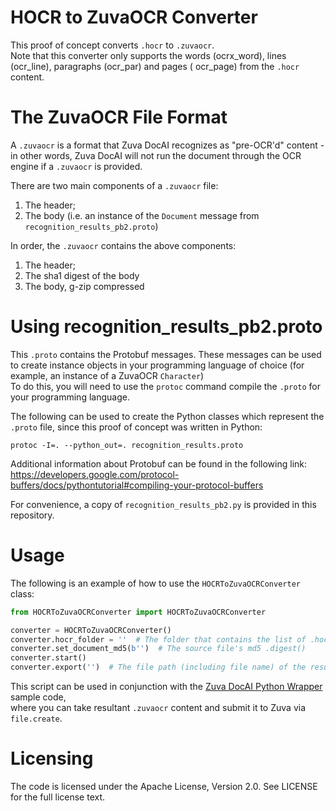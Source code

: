 # HOCR to ZuvaOCR Converter

This proof of concept converts `.hocr` to `.zuvaocr`.  
Note that this converter only supports the words (ocrx_word), lines (ocr_line), paragraphs (ocr_par) and pages (
ocr_page) from the `.hocr` content.

# The ZuvaOCR File Format

A `.zuvaocr` is a format that Zuva DocAI recognizes as "pre-OCR'd" content - in other words, Zuva DocAI will
not run the document through the OCR engine if a `.zuvaocr` is provided.

There are two main components of a `.zuvaocr` file:

1. The header;
2. The body (i.e. an instance of the `Document` message from `recognition_results_pb2.proto`)

In order, the `.zuvaocr` contains the above components:

1. The header;
2. The sha1 digest of the body
3. The body, g-zip compressed

# Using recognition_results_pb2.proto

This `.proto` contains the Protobuf messages. These messages can be used to create instance objects in your programming
language of choice (for example, an instance of a ZuvaOCR `Character`)  
To do this, you will need to use the `protoc` command compile the `.proto` for your programming language.

The following can be used to create the Python classes which represent the `.proto` file, since this proof of concept
was written in Python:

`protoc -I=. --python_out=. recognition_results.proto`

Additional information about Protobuf can be found in the following
link: https://developers.google.com/protocol-buffers/docs/pythontutorial#compiling-your-protocol-buffers

For convenience, a copy of `recognition_results_pb2.py` is provided in this repository.

# Usage

The following is an example of how to use the `HOCRToZuvaOCRConverter` class:

```python
from HOCRToZuvaOCRConverter import HOCRToZuvaOCRConverter

converter = HOCRToZuvaOCRConverter()
converter.hocr_folder = ''  # The folder that contains the list of .hocr for each page OCR'd out of the source file
converter.set_document_md5(b'')  # The source file's md5 .digest()
converter.start()
converter.export('')  # The file path (including file name) of the resultant .zuvaocr
```

This script can be used in conjunction with
the [Zuva DocAI Python Wrapper](https://github.com/zuvaai/zdai-python) sample code,  
where you can take resultant `.zuvaocr` content and submit it to Zuva via `file.create`.

# Licensing

The code is licensed under the Apache License, Version 2.0. See LICENSE for the full license text.
